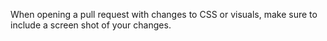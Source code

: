 When opening a pull request with changes to CSS or visuals, make sure to include a screen shot of your changes.
